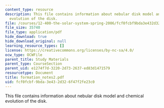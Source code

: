```yaml
---
content_type: resource
description: This file contains information about nebular disk model and chemical
  evolution of the disk.
file: /courses/12-400-the-solar-system-spring-2006/fcf0fcbf9bda3e432d326f47f2fe23c0_formation_notes2.pdf
file_size: 35740
file_type: application/pdf
hide_download: true
hide_download_original: null
learning_resource_types: []
license: https://creativecommons.org/licenses/by-nc-sa/4.0/
ocw_type: OCWFile
parent_title: Study Materials
parent_type: CourseSection
parent_uid: e1274f7d-3220-2d73-2637-ed83d1471579
resourcetype: Document
title: formation_notes2.pdf
uid: fcf0fcbf-9bda-3e43-2d32-6f47f2fe23c0
---
```

This file contains information about nebular disk model and chemical evolution of the disk.